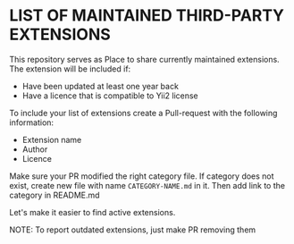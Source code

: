 # LIST OF MAINTAINED THIRD-PARTY EXTENSIONS 
This repository serves as Place to share currently maintained extensions. The extension will be included if:
- Have been updated at least one year back
- Have a licence that is compatible to Yii2 license

To include your list of extensions create a Pull-request with the following information:
- Extension name
- Author
- Licence

Make sure your PR modified the right category file. If category does not exist, create new file with name `CATEGORY-NAME.md` in it. Then add link to the category in README.md

Let's make it easier to find active extensions.

NOTE: To report outdated extensions, just make PR removing them
